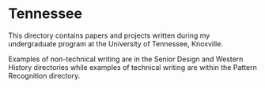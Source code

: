 # Tennessee
This directory contains papers and projects written during my undergraduate program at the University of Tennessee, Knoxville.

Examples of non-technical writing are in the Senior Design and Western History directories while examples of technical writing are within the Pattern Recognition directory.
